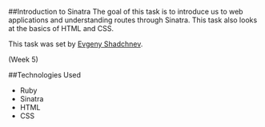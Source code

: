 ##Introduction to Sinatra
The goal of this task is to introduce us to web applications and understanding routes through Sinatra.
This task also looks at the basics of HTML and CSS.

This task was set by [Evgeny Shadchnev](https://github.com/shadchnev).

(Week 5)

##Technologies Used
- Ruby
- Sinatra
- HTML
- CSS
